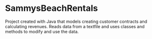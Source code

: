 # SammysBeachRentals
Project created with Java that models creating customer contracts and calculating revenues. Reads data from a textfile and uses classes and methods to modify and use the data. 
